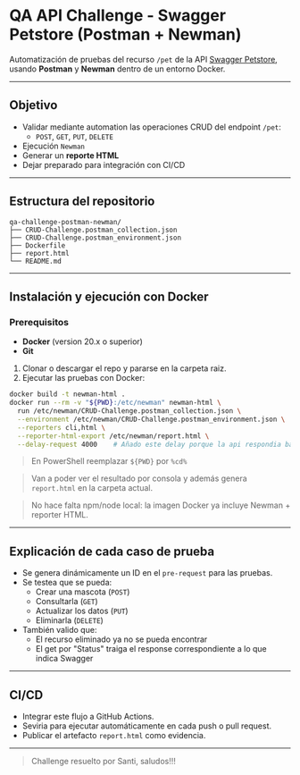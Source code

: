 # QA API Challenge - Swagger Petstore (Postman + Newman)

Automatización de pruebas del recurso `/pet` de la API [Swagger Petstore](https://petstore.swagger.io/), usando **Postman** y **Newman** dentro de un entorno Docker.

---

## Objetivo

- Validar mediante automation las operaciones CRUD del endpoint `/pet`:
  - `POST`, `GET`, `PUT`, `DELETE`
- Ejecución `Newman`
- Generar un **reporte HTML**
- Dejar preparado para integración con CI/CD

---

## Estructura del repositorio

```
qa-challenge-postman-newman/
├── CRUD-Challenge.postman_collection.json       
├── CRUD-Challenge.postman_environment.json      
├── Dockerfile                                   
├── report.html                                                               
└── README.md
```

---

## Instalación y ejecución con Docker

### Prerequisitos
- **Docker** (version 20.x o superior)
- **Git** 

1. Clonar o descargar el repo y pararse en la carpeta raiz.
2. Ejecutar las pruebas con Docker:

```bash
docker build -t newman-html .
docker run --rm -v "${PWD}:/etc/newman" newman-html \
  run /etc/newman/CRUD-Challenge.postman_collection.json \
  --environment /etc/newman/CRUD-Challenge.postman_environment.json \
  --reporters cli,html \
  --reporter-html-export /etc/newman/report.html \
  --delay-request 4000    # Añado este delay porque la api respondia bastante lento
```
> En PowerShell reemplazar `${PWD}` por `%cd%`

> Van a poder ver el resultado por consola y además genera `report.html` en la carpeta actual.

> No hace falta npm/node local: la imagen Docker ya incluye Newman + reporter HTML.

---

## Explicación de cada caso de prueba

- Se genera dinámicamente un ID en el `pre-request` para las pruebas.
- Se testea que se pueda:
  - Crear una mascota (`POST`)
  - Consultarla (`GET`)
  - Actualizar los datos (`PUT`)
  - Eliminarla (`DELETE`)
- También valido que:
  - El recurso eliminado ya no se pueda encontrar
  - El get por "Status" traiga el response correspondiente a lo que indica Swagger

---

## CI/CD

- Integrar este flujo a GitHub Actions.
- Seviria para ejecutar automáticamente en cada push o pull request.
- Publicar el artefacto `report.html` como evidencia.

---

> Challenge resuelto por Santi, saludos!!!
